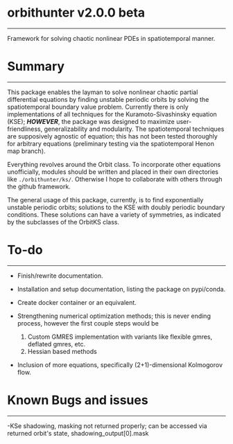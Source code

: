 # orbithunter v2.0.0 beta
-------------------------
Framework for solving chaotic nonlinear PDEs in spatiotemporal manner.

# Summary
--------------
This package enables the layman to solve nonlinear chaotic partial differential equations
by finding unstable periodic orbits by solving the spatiotemporal boundary value problem.
Currently there is only implementations of all techniques for the Kuramoto-Sivashinsky equation (KSE);
***HOWEVER***, the package was designed to maximize user-friendliness, generalizability and modularity. The
spatiotemporal techniques are supposively agnostic of equation; this has not been tested thoroughly for
arbitrary equations (preliminary testing via the spatiotemporal Henon map branch).

Everything revolves around the Orbit class. To incorporate other equations unofficially, modules should be written
and placed in their own directories like ```./orbithunter/ks/```. Otherwise I hope to collaborate with others through
the github framework.

The general usage of this package, currently, is to find exponentially unstable periodic orbits; 
solutions to the KSE with doubly periodic boundary conditions. These solutions can have a variety of
symmetries, as indicated by the subclasses of the OrbitKS class. 

# To-do
-----
- Finish/rewrite documentation. 
- Installation and setup documentation, listing the package on pypi/conda. 
- Create docker container or an equivalent. 
- Strengthening numerical optimization methods; this is never ending process, however
the first couple steps would be
	1. Custom GMRES implementation with variants like flexible gmres, deflated gmres, etc.
	2. Hessian based methods

- Inclusion of more equations, specifically (2+1)-dimensional Kolmogorov flow. 

# Known Bugs and issues
---------------------
-KSe shadowing, masking not returned properly; can be accessed via returned orbit's state, shadowing_output[0].mask

